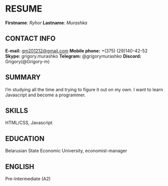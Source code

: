 # RESUME
**Firstname**: *Ryhor*
**Lastname**: *Murashka*

## CONTACT INFO
**E-mail:** gm201212@gmail.com 
**Mobile phone:** +(375) (29)140-42-52
**Skype:** grigory.murashko
**Telegram:** @grigorymurashko
**Discord:** Grigory(@Grigory-m)

## SUMMARY
I’m studying all the time and trying to figure it out on my own. I want to learn Javascript and become a programmer.

## SKILLS
HTML/CSS, Javascript

## EDUCATION
Belarusian State Economic University, economist-manager

## ENGLISH
Pre-Intermediate (A2)
